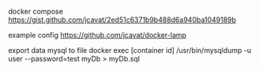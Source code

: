 docker compose
https://gist.github.com/jcavat/2ed51c6371b9b488d6a940ba1049189b

example config
https://github.com/jcavat/docker-lamp

export data mysql to file
docker exec  [container id] /usr/bin/mysqldump -u user --password=test myDb > myDb.sql